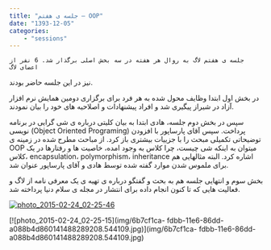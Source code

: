 ```yaml
---
title: "جلسه ی هفتم – OOP"
date: "1393-12-05"
categories:
    - "sessions"
---
```

    جلسه ی هفتم لاگ به روال هر هفته در سه بخش اصلی برگذار شد. 6 نفر از اعضای لاگ
نیز در این جلسه حاضر بودند.

در بخش اول ابتدا وظایف محول شده به هر فرد برای برگزاری دومین همایش نرم افزار
آزاد در شیراز پیگیری شد و افراد پیشنهادات و اصلاحیه های خود را بیان نمودند.

سپس در بخش دوم جلسه، هادی ابتدا به بیان کلیتی درباره ی شی گرایی در برنامه
نویسی (Object Oriented Programing) پرداخت. سپس آقای پارساپور با افزودن
توضیحاتی تکمیلی مبحث را با جزییات بیشتری باز کرد. از مباحث مطرح شده در زمینه ی
OOP میتوان به اینکه شی چیست، چرا کلاس به وجود امده، خاصیت ها و رفتارها در یک
کلاس، encapsulation، polymorphism، inheritance اشاره کرد. البته مثالهایی هم
برای ملموس شدن موارد گفته شده توسط هادی و آقای پارساپور عنوان شد.

بخش سوم و انتهایی جلسه هم به بحث و گفتگو درباره ی تهیه ی یک معرفی نامه از لاگ
و فعالیت هایی که تا کنون انجام داده برای انتشار در مجله ی سلام دنیا پرداخته
شد.

[![photo_2015-02-24_02-25-46](img/6b7cefe0-fdbb-11e6-86dd-a088b4d860141488289208.5440776.jpg)](img/6b7cefe0-fdbb-11e6-86dd-a088b4d860141488289208.5440776.jpg)

[![photo_2015-02-24_02-25-15](img/6b7cf1ca-
fdbb-11e6-86dd-a088b4d860141488289208.544109.jpg)](img/6b7cf1ca-
fdbb-11e6-86dd-a088b4d860141488289208.544109.jpg)

